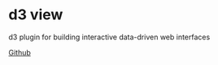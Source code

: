 <div class="jumbotron jumbotron-fluid">
  <div class="container text-center">
    <h1 class="display-4">d3 view</h1>
    <p class="lead">d3 plugin for building interactive data-driven web interfaces</p>
    <p><a class="btn btn-outline-info btn-lg" role="button" aria-pressed="true" href="https://github.com/{{ github }}">Github</a><p>
  </div>
</div>
<div class="container">
    <div class="row">
        <div class="col-lg-4">
            <markdown data-source="/static/blocks/modern.html" class="pb-4"></markdown>
        </div>
        <div class="col-lg-4">
            <markdown data-source="/static/blocks/d3-build.html" class="pb-4"></markdown>
        </div>
        <div class="col-lg-4">
            <markdown data-source="/static/blocks/component.html" class="pb-4"></markdown>
        </div>
    </div>
    <markdown data-source="/static/blocks/example1.html"></markdown>
</div>
